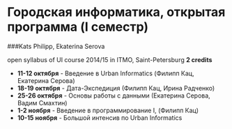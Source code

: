 Городская информатика, открытая программа (I семестр)
=====================
###Kats Philipp, Ekaterina Serova

open syllabus of UI course 2014/15 in ITMO, Saint-Petersburg
**2 credits**

 - **11-12 октября** - Введение в Urban Informatics (Филипп Кац, Екатерина Серова)
 - **18-19 октября** - Дата-Экспедиция (Филипп Кац, Ирина Радченко)
 - **25-26 октября** -  Основы работы с данными (Екатерина Серова, Вадим Смахтин)
 - **1-2 ноября** - Введение в программирование I, (Филипп Кац)
 - **10-15 ноября** - Большой интенсив по Urban Informatics
